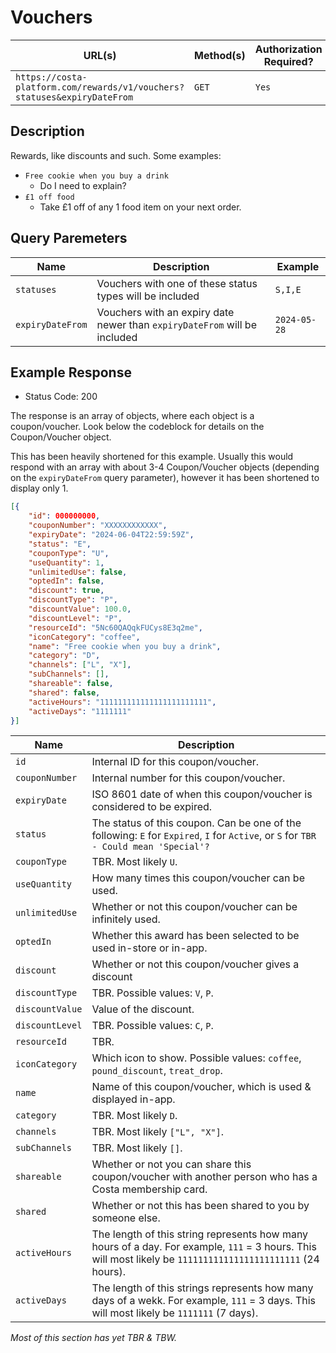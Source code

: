 # Vouchers
| URL(s) | Method(s) | Authorization Required? |
| ------ | --------- | ----------------------- |
| `https://costa-platform.com/rewards/v1/vouchers?statuses&expiryDateFrom` | `GET` | `Yes` |

## Description
Rewards, like discounts and such. Some examples:
- `Free cookie when you buy a drink`
  - Do I need to explain?
- `£1 off food`
  - Take £1 off of any 1 food item on your next order.

## Query Paremeters
| Name | Description | Example |
| ---- | ----------- | ------- |
| `statuses` | Vouchers with one of these status types will be included | `S,I,E` |
| `expiryDateFrom` | Vouchers with an expiry date newer than `expiryDateFrom` will be included | `2024-05-28` |

## Example Response
- Status Code: 200

The response is an array of objects, where each object is a coupon/voucher. Look below the codeblock for details on the Coupon/Voucher object.

This has been heavily shortened for this example. Usually this would respond with an array with about 3-4 Coupon/Voucher objects (depending on the `expiryDateFrom` query parameter), however it has been shortened to display only 1.
```json
[{
	"id": 000000000,
	"couponNumber": "XXXXXXXXXXXX",
	"expiryDate": "2024-06-04T22:59:59Z",
	"status": "E",
	"couponType": "U",
	"useQuantity": 1,
	"unlimitedUse": false,
	"optedIn": false,
	"discount": true,
	"discountType": "P",
	"discountValue": 100.0,
	"discountLevel": "P",
	"resourceId": "5Nc60QAQqkFUCys8E3q2me",
	"iconCategory": "coffee",
	"name": "Free cookie when you buy a drink",
	"category": "D",
	"channels": ["L", "X"],
	"subChannels": [],
	"shareable": false,
	"shared": false,
	"activeHours": "111111111111111111111111",
	"activeDays": "1111111"
}]
```
| Name | Description |
| ---- | ----------- |
| `id` | Internal ID for this coupon/voucher. |
| `couponNumber` | Internal number for this coupon/voucher. |
| `expiryDate` | ISO 8601 date of when this coupon/voucher is considered to be expired. |
| `status` | The status of this coupon. Can be one of the following: `E` for `Expired`, `I` for `Active`, or `S` for `TBR - Could mean 'Special'?` |
| `couponType` | TBR. Most likely `U`. |
| `useQuantity` | How many times this coupon/voucher can be used. |
| `unlimitedUse` | Whether or not this coupon/voucher can be infinitely used. |
| `optedIn` | Whether this award has been selected to be used in-store or in-app. |
| `discount` | Whether or not this coupon/voucher gives a discount |
| `discountType` | TBR. Possible values: `V`, `P`. |
| `discountValue` | Value of the discount. |
| `discountLevel` | TBR. Possible values: `C`, `P`. |
| `resourceId` | TBR. |
| `iconCategory` | Which icon to show. Possible values: `coffee`, `pound_discount`, `treat_drop`. |
| `name` | Name of this coupon/voucher, which is used & displayed in-app. |
| `category` | TBR. Most likely `D`. |
| `channels` | TBR. Most likely `["L", "X"]`. |
| `subChannels` | TBR. Most likely `[]`. |
| `shareable` | Whether or not you can share this coupon/voucher with another person who has a Costa membership card. |
| `shared` | Whether or not this has been shared to you by someone else. |
| `activeHours` | The length of this string represents how many hours of a day. For example, `111` = 3 hours. This will most likely be `111111111111111111111111` (24 hours). |
| `activeDays` | The length of this strings represents how many days of a wekk. For example, `111` = 3 days. This will most likely be `1111111` (7 days). |

*Most of this section has yet TBR & TBW.*